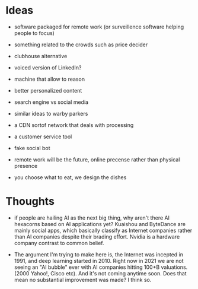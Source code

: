 # Ideas

- software packaged for remote work (or surveillence software helping people to focus)

- something related to the crowds such as price decider

- clubhouse alternative

- voiced version of LinkedIn?

- machine that allow to reason

- better personalized content

- search engine vs social media

- similar ideas to warby parkers

- a CDN sortof network that deals with processing

- a customer service tool

- fake social bot

- remote work will be the future, online precense rather than physical presence

- you choose what to eat, we design the dishes

# Thoughts

- if people are hailing AI as the next big thing, why aren't there AI hexacorns based on AI applications yet? Kuaishou and ByteDance are mainly social apps, which basically classify as Internet companies rather than AI companies despite their brading effort. Nvidia is a hardware company contrast to common belief.

- The argument I'm trying to make here is, the Internet was incepted in 1991, and deep learning started in 2010. Right now in 2021 we are not seeing an "AI bubble" ever with AI companies hitting 100+B valuations. (2000 Yahoo!, Cisco etc). And it's not coming anytime soon. Does that mean no substantial improvement was made? I think so.
